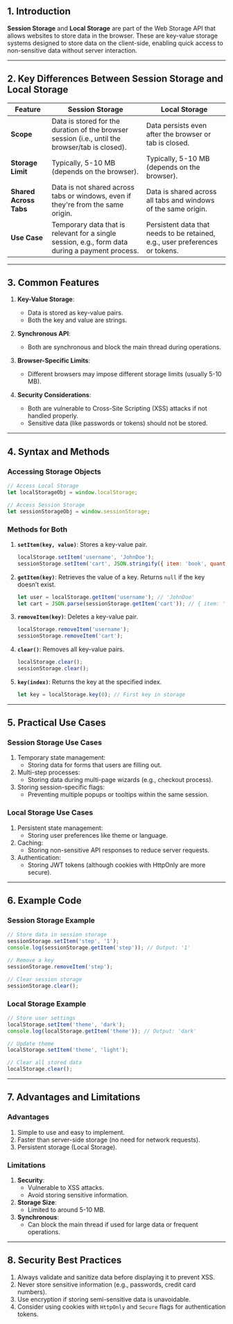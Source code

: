 ## **1. Introduction**
**Session Storage** and **Local Storage** are part of the Web Storage API that allows websites to store data in the browser. These are key-value storage systems designed to store data on the client-side, enabling quick access to non-sensitive data without server interaction.

---

## **2. Key Differences Between Session Storage and Local Storage**

| **Feature**            | **Session Storage**                        | **Local Storage**                        |
|-------------------------|--------------------------------------------|------------------------------------------|
| **Scope**              | Data is stored for the duration of the browser session (i.e., until the browser/tab is closed). | Data persists even after the browser or tab is closed. |
| **Storage Limit**      | Typically, 5-10 MB (depends on the browser). | Typically, 5-10 MB (depends on the browser). |
| **Shared Across Tabs** | Data is not shared across tabs or windows, even if they're from the same origin. | Data is shared across all tabs and windows of the same origin. |
| **Use Case**           | Temporary data that is relevant for a single session, e.g., form data during a payment process. | Persistent data that needs to be retained, e.g., user preferences or tokens. |

---

## **3. Common Features**

1. **Key-Value Storage**:
   - Data is stored as key-value pairs.
   - Both the key and value are strings.

2. **Synchronous API**:
   - Both are synchronous and block the main thread during operations.

3. **Browser-Specific Limits**:
   - Different browsers may impose different storage limits (usually 5-10 MB).

4. **Security Considerations**:
   - Both are vulnerable to Cross-Site Scripting (XSS) attacks if not handled properly.
   - Sensitive data (like passwords or tokens) should not be stored.

---

## **4. Syntax and Methods**

### **Accessing Storage Objects**
```javascript
// Access Local Storage
let localStorageObj = window.localStorage;

// Access Session Storage
let sessionStorageObj = window.sessionStorage;
```

### **Methods for Both**
1. **`setItem(key, value)`**:
   Stores a key-value pair.

   ```javascript
   localStorage.setItem('username', 'JohnDoe');
   sessionStorage.setItem('cart', JSON.stringify({ item: 'book', quantity: 1 }));
   ```

2. **`getItem(key)`**:
   Retrieves the value of a key. Returns `null` if the key doesn’t exist.

   ```javascript
   let user = localStorage.getItem('username'); // 'JohnDoe'
   let cart = JSON.parse(sessionStorage.getItem('cart')); // { item: 'book', quantity: 1 }
   ```

3. **`removeItem(key)`**:
   Deletes a key-value pair.

   ```javascript
   localStorage.removeItem('username');
   sessionStorage.removeItem('cart');
   ```

4. **`clear()`**:
   Removes all key-value pairs.

   ```javascript
   localStorage.clear();
   sessionStorage.clear();
   ```

5. **`key(index)`**:
   Returns the key at the specified index.

   ```javascript
   let key = localStorage.key(0); // First key in storage
   ```

---

## **5. Practical Use Cases**

### **Session Storage Use Cases**
1. Temporary state management:
   - Storing data for forms that users are filling out.
2. Multi-step processes:
   - Storing data during multi-page wizards (e.g., checkout process).
3. Storing session-specific flags:
   - Preventing multiple popups or tooltips within the same session.

### **Local Storage Use Cases**
1. Persistent state management:
   - Storing user preferences like theme or language.
2. Caching:
   - Storing non-sensitive API responses to reduce server requests.
3. Authentication:
   - Storing JWT tokens (although cookies with HttpOnly are more secure).

---

## **6. Example Code**

### **Session Storage Example**
```javascript
// Store data in session storage
sessionStorage.setItem('step', '1');
console.log(sessionStorage.getItem('step')); // Output: '1'

// Remove a key
sessionStorage.removeItem('step');

// Clear session storage
sessionStorage.clear();
```

### **Local Storage Example**
```javascript
// Store user settings
localStorage.setItem('theme', 'dark');
console.log(localStorage.getItem('theme')); // Output: 'dark'

// Update theme
localStorage.setItem('theme', 'light');

// Clear all stored data
localStorage.clear();
```

---

## **7. Advantages and Limitations**

### **Advantages**
1. Simple to use and easy to implement.
2. Faster than server-side storage (no need for network requests).
3. Persistent storage (Local Storage).

### **Limitations**
1. **Security**:
   - Vulnerable to XSS attacks.
   - Avoid storing sensitive information.
2. **Storage Size**:
   - Limited to around 5-10 MB.
3. **Synchronous**:
   - Can block the main thread if used for large data or frequent operations.

---

## **8. Security Best Practices**
1. Always validate and sanitize data before displaying it to prevent XSS.
2. Never store sensitive information (e.g., passwords, credit card numbers).
3. Use encryption if storing semi-sensitive data is unavoidable.
4. Consider using cookies with `HttpOnly` and `Secure` flags for authentication tokens.

